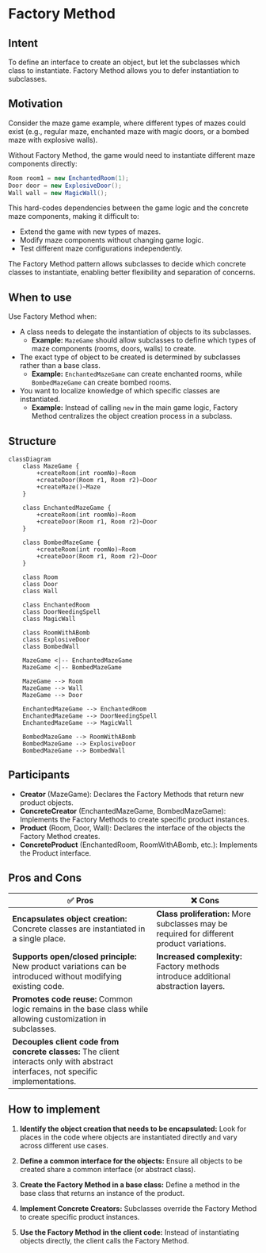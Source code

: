 # Factory Method

## Intent
To define an interface to create an object, but let the subclasses which class to instantiate. Factory Method allows you to defer instantiation to subclasses.

## Motivation  
Consider the maze game example, where different types of mazes could exist (e.g., regular maze, enchanted maze with magic doors, or a bombed maze with explosive walls).

Without Factory Method, the game would need to instantiate different maze components directly: 

```java
Room room1 = new EnchantedRoom(1);
Door door = new ExplosiveDoor();
Wall wall = new MagicWall();
```

This hard-codes dependencies between the game logic and the concrete maze components, making it difficult to:
* Extend the game with new types of mazes.
* Modify maze components without changing game logic.
* Test different maze configurations independently.

The Factory Method pattern allows subclasses to decide which concrete classes to instantiate, enabling better flexibility and separation of concerns.

## When to use  
Use Factory Method when:  

* A class needs to delegate the instantiation of objects to its subclasses.  
  * **Example:** `MazeGame` should allow subclasses to define which types of maze components (rooms, doors, walls) to create.
* The exact type of object to be created is determined by subclasses rather than a base class.
  * **Example:** `EnchantedMazeGame` can create enchanted rooms, while `BombedMazeGame` can create bombed rooms.
* You want to localize knowledge of which specific classes are instantiated.
  * **Example:**  Instead of calling `new` in the main game logic, Factory Method centralizes the object creation process in a subclass. 

## Structure  

```mermaid
classDiagram
    class MazeGame {
        +createRoom(int roomNo)~Room
        +createDoor(Room r1, Room r2)~Door
        +createMaze()~Maze
    }

    class EnchantedMazeGame {
        +createRoom(int roomNo)~Room
        +createDoor(Room r1, Room r2)~Door
    }

    class BombedMazeGame {
        +createRoom(int roomNo)~Room
        +createDoor(Room r1, Room r2)~Door
    }

    class Room
    class Door
    class Wall

    class EnchantedRoom
    class DoorNeedingSpell
    class MagicWall

    class RoomWithABomb
    class ExplosiveDoor
    class BombedWall

    MazeGame <|-- EnchantedMazeGame
    MazeGame <|-- BombedMazeGame

    MazeGame --> Room
    MazeGame --> Wall
    MazeGame --> Door

    EnchantedMazeGame --> EnchantedRoom
    EnchantedMazeGame --> DoorNeedingSpell
    EnchantedMazeGame --> MagicWall

    BombedMazeGame --> RoomWithABomb
    BombedMazeGame --> ExplosiveDoor
    BombedMazeGame --> BombedWall
```

## Participants  
* **Creator** (MazeGame): Declares the Factory Methods that return new product objects.
* **ConcreteCreator** (EnchantedMazeGame, BombedMazeGame): Implements the Factory Methods to create specific product instances.
* **Product** (Room, Door, Wall): Declares the interface of the objects the Factory Method creates.
* **ConcreteProduct** (EnchantedRoom, RoomWithABomb, etc.): Implements the Product interface.

## Pros and Cons  
| **✅ Pros**                                      | **❌ Cons**                                      |  
|------------------------------------------------|-----------------------------------------------|  
| **Encapsulates object creation:** Concrete classes are instantiated in a single place. | **Class proliferation:** More subclasses may be required for different product variations. |  
| **Supports open/closed principle:** New product variations can be introduced without modifying existing code. | **Increased complexity:** Factory methods introduce additional abstraction layers. |  
| **Promotes code reuse:** Common logic remains in the base class while allowing customization in subclasses. |  |  
| **Decouples client code from concrete classes:** The client interacts only with abstract interfaces, not specific implementations. | |  

## How to implement  
1. **Identify the object creation that needs to be encapsulated:** Look for places in the code where objects are instantiated directly and vary across different use cases.

2. **Define a common interface for the objects:** Ensure all objects to be created share a common interface (or abstract class).

3. **Create the Factory Method in a base class:** Define a method in the base class that returns an instance of the product.

4. **Implement Concrete Creators:** Subclasses override the Factory Method to create specific product instances.

5. **Use the Factory Method in the client code:** Instead of instantiating objects directly, the client calls the Factory Method.
